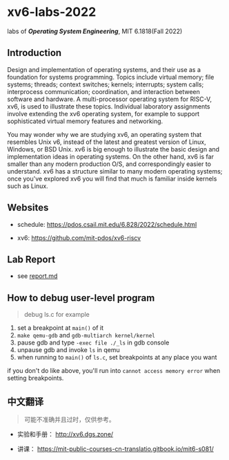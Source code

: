 # xv6-labs-2022
labs of ***Operating System Engineering***, MIT 6.1818(Fall 2022)

## Introduction
Design and implementation of operating systems, and their use as a foundation for systems programming. Topics include virtual memory; file systems; threads; context switches; kernels; interrupts; system calls; interprocess communication; coordination, and interaction between software and hardware. A multi-processor operating system for RISC-V, xv6, is used to illustrate these topics. Individual laboratory assignments involve extending the xv6 operating system, for example to support sophisticated virtual memory features and networking.

You may wonder why we are studying xv6, an operating system that resembles Unix v6, instead of the latest and greatest version of Linux, Windows, or BSD Unix. xv6 is big enough to illustrate the basic design and implementation ideas in operating systems. On the other hand, xv6 is far smaller than any modern production O/S, and correspondingly easier to understand. xv6 has a structure similar to many modern operating systems; once you've explored xv6 you will find that much is familiar inside kernels such as Linux.

## Websites
+ schedule: https://pdos.csail.mit.edu/6.828/2022/schedule.html

+ xv6: https://github.com/mit-pdos/xv6-riscv

## Lab Report
+ see [report.md](./report.md)

## How to debug user-level program
> debug ls.c for example
1. set a breakpoint at `main()` of it
2. `make qemu-gdb` and `gdb-multiarch kernel/kernel`
3. pause gdb and type `-exec file ./_ls` in gdb console
4. unpause gdb and invoke `ls` in qemu
5. when running to `main()` of `ls.c`, set breakpoints at any place you want

if you don't do like above, you'll run into `cannot access memory error` when setting breakpoints.

## 中文翻译
> 可能不准确并且过时，仅供参考。
+ 实验和手册： http://xv6.dgs.zone/

+ 讲课： https://mit-public-courses-cn-translatio.gitbook.io/mit6-s081/
